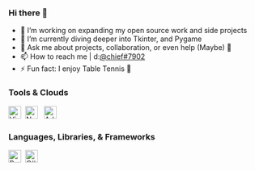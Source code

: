 ### Hi there 👋

- 🔭 I’m working on expanding my open source work and side projects
- 🌱 I’m currently diving deeper into Tkinter, and Pygame
- 💬 Ask me about projects, collaboration, or even help (Maybe) 🙂
- 📫 How to reach me | d:[@chief#7902]([https://discord.com/channels/@me])
- ⚡ Fun fact: I enjoy Table Tennis 🏓



### Tools & Clouds
<img src="https://img.shields.io/badge/VS%20Code-282C34?logo=visual-studio-code&logoColor=007ACC" alt="Visual Studio Code logo" title="Visual Studio Code" height="25" />&nbsp;
<img src="https://img.shields.io/badge/Notion-282C34?logo=notion&logoColor=000000" alt="Notion logo" title="Notion" height="25" />
&nbsp;
<img src="https://img.shields.io/badge/Adobe%20Creative%20Cloud-282C34?logo=adobe-creative-cloud&logoColor=DA1F26" alt="Adobe CC logo" title="Adobe Creative Cloud" height="25" />
&nbsp;


### Languages, Libraries, & Frameworks

<img src="https://img.shields.io/badge/Python-282C34?logo=python&logoColor=3776AB" alt="Python logo" title="Python" height="25" />&nbsp;
<img src="https://img.shields.io/badge/CSharp-282C34?logo=csharp&logoColor=239120" alt="C# logo" title="C#" height="25" />
&nbsp;

